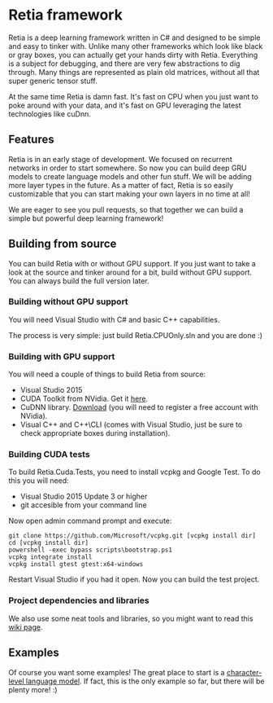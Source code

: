 # Retia framework

Retia is a deep learning framework written in C# and designed to be simple and easy 
to tinker with. Unlike many other frameworks which look like black or gray boxes, you
can actually get your hands dirty with Retia. Everything is a subject for debugging,
and there are very few abstractions to dig through. Many things are represented as
plain old matrices, without all that super generic tensor stuff.

At the same time Retia is damn fast. It's fast on CPU when you just want to poke around
with your data, and it's fast on GPU leveraging the latest technologies like cuDnn.

## Features

Retia is in an early stage of development. We focused on recurrent networks in order to 
start somewhere. So now you can build deep GRU models to create language models and other 
fun stuff. We will be adding more layer types in the future. As a matter of fact, Retia is
so easily customizable that you can start making your own layers in no time at all!

We are eager to see you pull requests, so that together we can build a simple but powerful
deep learning framework!

## Building from source

You can build Retia with or without GPU support. If you just want to take a look at the source
and tinker around for a bit, build without GPU support. You can always build the full
version later.

### Building without GPU support

You will need Visual Studio with C# and basic C++ capabilities. 

The process is very simple: just build Retia.CPUOnly.sln and you are done :)

### Building with GPU support

You will need a couple of things to build Retia from source:

* Visual Studio 2015
* CUDA Toolkit from NVidia. Get it [here](https://developer.nvidia.com/cuda-downloads).
* CuDNN library. [Download](https://developer.nvidia.com/cudnn) (you will need to register a free account with NVidia).
* Visual C++ and C++\CLI (comes with Visual Studio, just be sure to check appropriate boxes during installation).

### Building CUDA tests

To build Retia.Cuda.Tests, you need to install vcpkg and Google Test. To do this you will need:

* Visual Studio 2015 Update 3 or higher
* git accesible from your command line

Now open admin command prompt and execute:

```
git clone https://github.com/Microsoft/vcpkg.git [vcpkg install dir]
cd [vcpkg install dir]
powershell -exec bypass scripts\bootstrap.ps1
vcpkg integrate install
vcpkg install gtest gtest:x64-windows
```

Restart Visual Studio if you had it open. Now you can build the test project.

### Project dependencies and libraries

We also use some neat tools and libraries, so you might want to read this 
[wiki page](https://github.com/total-world-domination/Retia/wiki/Project-dependencies-and-libraries).

## Examples

Of course you want some examples! The great place to start is a 
[character-level language model](https://github.com/total-world-domination/Retia/wiki/Language-model-example).
If fact, this is the only example so far, but there will be plenty more! :)